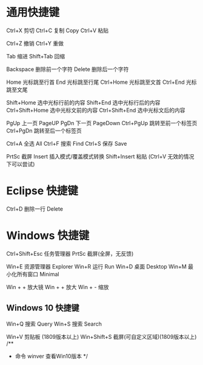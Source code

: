 # 通用快捷键
Ctrl+X	剪切
Ctrl+C	复制		Copy
Ctrl+V	粘贴

Ctrl+Z	撤销
Ctrl+Y	重做

Tab			缩进
Shift+Tab	回缩

Backspace	删除前一个字符
Delete		删除后一个字符

Home	光标跳至行首
End		光标跳至行尾
Ctrl+Home		光标跳至文首
Ctrl+End		光标跳至文尾

Shift+Home		选中光标行前的内容
Shift+End		选中光标行后的内容
Ctrl+Shift+Home		选中光标文前的内容
Ctrl+Shift+End		选中光标文后的内容

PgUp	上一页	PageUP
PgDn	下一页	PageDown
Ctrl+PgUp	跳转至前一个标签页
Ctrl+PgDn	跳转至后一个标签页

Ctrl+A	全选		All
Ctrl+F	搜索		Find
Ctrl+S	保存		Save

PrtSc	截屏
Insert	插入模式/覆盖模式转换
Shift+Insert	粘贴 (Ctrl+V 无效的情况下可以尝试)


# Eclipse 快捷键
Ctrl+D	删除一行	Delete




# Windows 快捷键
Ctrl+Shift+Esc	任务管理器
PrtSc			截屏(全屏，无反馈)

Win+E			资源管理器	Explorer
Win+R 			运行		Run
Win+D			桌面		Desktop
Win+M			最小化所有窗口		Minimal

Win + +			放大镜
Win + +			放大
Win + -			缩放


## Windows 10 快捷键
Win+Q 搜索	Query
Win+S 搜索	Search

Win+V 剪贴板 (1809版本以上)
Win+Shift+S 截屏(可自定义区域)(1809版本以上)
/**
 * 命令 winver 查看Win10版本
 */
